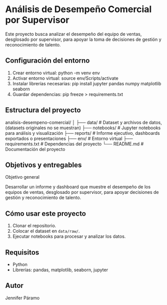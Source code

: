 # Análisis de Desempeño Comercial por Supervisor
Este proyecto busca analizar el desempeño del equipo de ventas, desglosado por supervisor, para apoyar la toma de decisiones de gestión y reconocimiento de talento.


## Configuración del entorno
1. Crear entorno virtual:
python -m venv env
2. Activar entorno virtual:
source env/Scripts/activate
3. Instalar librerías necesarias:
pip install jupyter pandas numpy matplotlib seaborn
4. Guardar dependencias:
pip freeze > requirements.txt

## Estructura del proyecto 
analisis-desempeno-comercial/
│
├── data/                # Dataset y archivos de datos, (datasets originales no se muestran)
├── notebooks/           # Jupyter notebooks para análisis y visualización
├── reports/             # Informe ejecutivo, dashboards exportados o presentaciones
├── env/                 # Entorno virtual
├── requirements.txt     # Dependencias del proyecto
└── README.md            # Documentación del proyecto

## Objetivos y entregables
Objetivo general

Desarrollar un informe y dashboard que muestre el desempeño de los equipos de ventas, desglosado por supervisor, para apoyar decisiones de gestión y reconocimiento de talento.

## Cómo usar este proyecto

1. Clonar el repositorio.
2. Colocar el dataset en `data/raw/`.
3. Ejecutar notebooks para procesar y analizar los datos. 

## Requisitos

- Python
- Librerías: pandas, matplotlib, seaborn, jupyter

## Autor
Jennifer Páramo

